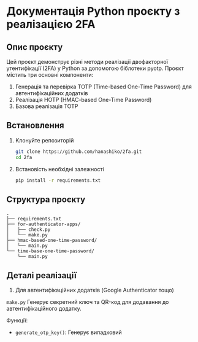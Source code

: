 
# Документація Python проєкту з реалізацією 2FA

## Опис проєкту

Цей проєкт демонструє різні методи реалізації двофакторної утентифікації (2FA) у Python за допомогою біблотеки pyotp. Проєкт містить три основні компоненти:
1. Генерація та перевірка TOTP (Time-based One-Time Password) для автентифікаційних додатків
2. Реалізація HOTP (HMAC-based One-Time Password)
3. Базова реалізація TOTP

## Встановлення

1. Клонуйте репозиторій
   ```bash
   git clone https://github.com/hanashiko/2fa.git
   cd 2fa
   ```
   
2. Встановість необхідні залежності
   ```bash
   pip install -r requirements.txt
   ```

## Структура проєкту

```
.
├── requirements.txt
├── for-authenticator-apps/
│   ├── check.py
│   └── make.py
├── hmac-based-one-time-password/
│   └── main.py
└── time-base-one-time-password/
    └── main.py
```

## Деталі реалізації

1. Для автентифікаційних додатків (Google Authenticator тощо)

`make.py`
Генерує секретний ключ та QR-код для додавання до автентифікаційного додатку.

Функції:
- `generate_otp_key()`: Генерує випадковий
